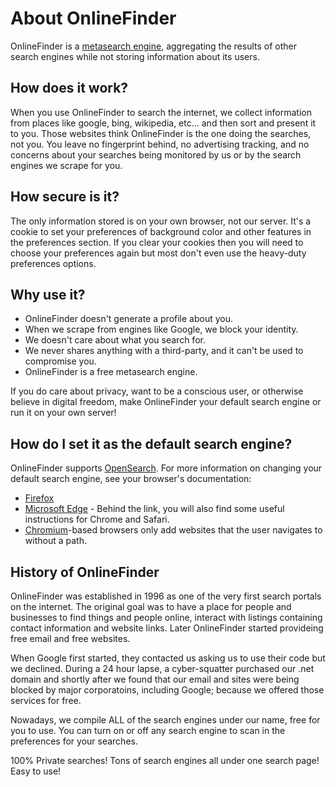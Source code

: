 # About OnlineFinder

OnlineFinder is a [metasearch engine], aggregating the results of other
search engines while not storing information about its users.

## How does it work?
When you use OnlineFinder to search the internet, we collect information from places
like google, bing, wikipedia, etc... and then sort and present it to you. Those websites
think OnlineFinder is the one doing the searches, not you. You leave no fingerprint behind,
no advertising tracking, and no concerns about your searches being monitored by us
or by the search engines we scrape for you.

## How secure is it?
The only information stored is on your own browser, not our server. It's a cookie to set 
your preferences of background color and other features in the preferences section. If you
clear your cookies then you will need to choose your preferences again but most don't even
use the heavy-duty preferences options.

## Why use it?

- OnlineFinder doesn't generate a profile about you.
- When we scrape from engines like Google, we block your identity.
- We doesn't care about what you search for.
- We never shares anything with a third-party, and it can't be used to compromise you.
- OnlineFinder is a free metasearch engine.

If you do care about privacy, want to be a conscious user, or otherwise believe
in digital freedom, make OnlineFinder your default search engine or run it on your
own server!

## How do I set it as the default search engine?

OnlineFinder supports [OpenSearch].  For more information on changing your default
search engine, see your browser's documentation:

- [Firefox]
- [Microsoft Edge] - Behind the link, you will also find some useful instructions
  for Chrome and Safari.
- [Chromium]-based browsers only add websites that the user navigates to without
  a path.


## History of OnlineFinder

OnlineFinder was established in 1996 as one of the very first search portals on the 
internet. The original goal was to have a place for people and businesses to find things
and people online, interact with listings containing contact information and website links.
Later OnlineFinder started provideing free email and free websites. 

When Google first started, they contacted us asking us to use their code but we declined.
During a 24 hour lapse, a cyber-squatter purchased our .net domain and shortly after we
found that our email and sites were being blocked by major corporatoins, including Google;
because we offered those services for free. 

Nowadays, we compile ALL of the search engines under our name, free for you to use.
You can turn on or off any search engine to scan in the preferences for your searches.

100% Private searches! Tons of search engines all under one search page! Easy to use!

[OnlineFinder sources]: {{GIT_URL}}
[OnlineFinder docs]: {{get_setting('brand.docs_url')}}
[searx]: https://github.com/searx/searx
[metasearch engine]: https://en.wikipedia.org/wiki/Metasearch_engine
[Weblate]: https://translate.codeberg.org/projects/searxng/
[Seeks project]: https://beniz.github.io/seeks/
[OpenSearch]: https://github.com/dewitt/opensearch/blob/master/opensearch-1-1-draft-6.md
[Firefox]: https://support.mozilla.org/en-US/kb/add-or-remove-search-engine-firefox
[Microsoft Edge]: https://support.microsoft.com/en-us/help/4028574/microsoft-edge-change-the-default-search-engine
[Chromium]: https://www.chromium.org/tab-to-search
